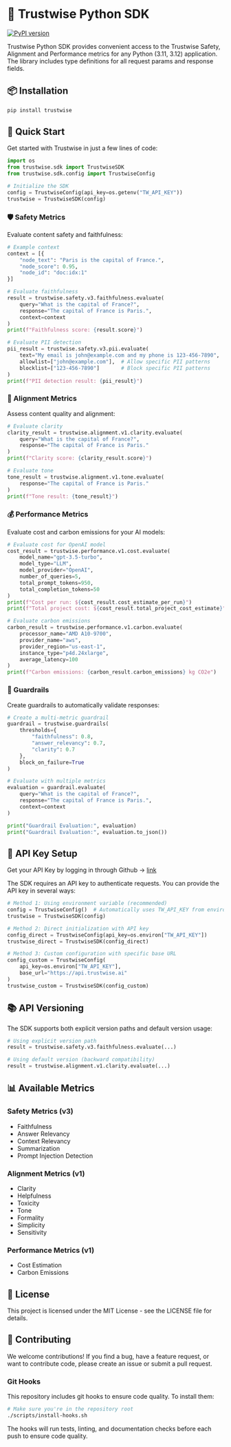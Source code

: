 # 🦉 Trustwise Python SDK

[![PyPI version](https://img.shields.io/pypi/v/trustwise.svg)](https://pypi.org/project/trustwise/)

Trustwise Python SDK provides convenient access to the Trustwise Safety, Alignment and Performance metrics for any Python (3.11, 3.12) application. The library includes type definitions for all request params and response fields.

## 📦 Installation

```bash
pip install trustwise
```

## 🚀 Quick Start

Get started with Trustwise in just a few lines of code:

```python
import os
from trustwise.sdk import TrustwiseSDK
from trustwise.sdk.config import TrustwiseConfig

# Initialize the SDK
config = TrustwiseConfig(api_key=os.getenv("TW_API_KEY"))
trustwise = TrustwiseSDK(config)
```

### 🛡️ Safety Metrics

Evaluate content safety and faithfulness:

```python
# Example context
context = [{
    "node_text": "Paris is the capital of France.",
    "node_score": 0.95,
    "node_id": "doc:idx:1"
}]

# Evaluate faithfulness
result = trustwise.safety.v3.faithfulness.evaluate(
    query="What is the capital of France?",
    response="The capital of France is Paris.",
    context=context
)
print(f"Faithfulness score: {result.score}")

# Evaluate PII detection
pii_result = trustwise.safety.v3.pii.evaluate(
    text="My email is john@example.com and my phone is 123-456-7890",
    allowlist=["john@example.com"],  # Allow specific PII patterns
    blocklist=["123-456-7890"]       # Block specific PII patterns
)
print(f"PII detection result: {pii_result}")
```

### 🎯 Alignment Metrics

Assess content quality and alignment:

```python
# Evaluate clarity
clarity_result = trustwise.alignment.v1.clarity.evaluate(
    query="What is the capital of France?",
    response="The capital of France is Paris."
)
print(f"Clarity score: {clarity_result.score}")

# Evaluate tone
tone_result = trustwise.alignment.v1.tone.evaluate(
    response="The capital of France is Paris."
)
print(f"Tone result: {tone_result}")
```

### 💰 Performance Metrics

Evaluate cost and carbon emissions for your AI models:

```python
# Evaluate cost for OpenAI model
cost_result = trustwise.performance.v1.cost.evaluate(
    model_name="gpt-3.5-turbo",
    model_type="LLM",
    model_provider="OpenAI",
    number_of_queries=5,
    total_prompt_tokens=950,
    total_completion_tokens=50
)
print(f"Cost per run: ${cost_result.cost_estimate_per_run}")
print(f"Total project cost: ${cost_result.total_project_cost_estimate}")

# Evaluate carbon emissions
carbon_result = trustwise.performance.v1.carbon.evaluate(
    processor_name="AMD A10-9700",
    provider_name="aws",
    provider_region="us-east-1",
    instance_type="p4d.24xlarge",
    average_latency=100
)
print(f"Carbon emissions: {carbon_result.carbon_emissions} kg CO2e")
```

### 🚧 Guardrails

Create guardrails to automatically validate responses:

```python
# Create a multi-metric guardrail
guardrail = trustwise.guardrails(
    thresholds={
        "faithfulness": 0.8,
        "answer_relevancy": 0.7,
        "clarity": 0.7
    },
    block_on_failure=True
)

# Evaluate with multiple metrics
evaluation = guardrail.evaluate(
    query="What is the capital of France?",
    response="The capital of France is Paris.",
    context=context
)

print("Guardrail Evaluation:", evaluation)
print("Guardrail Evaluation:", evaluation.to_json())
```

## 🔐 API Key Setup

Get your API Key by logging in through Github -> [link](https://trustwise.ai)

The SDK requires an API key to authenticate requests. You can provide the API key in several ways:

```python
# Method 1: Using environment variable (recommended)
config = TrustwiseConfig()  # Automatically uses TW_API_KEY from environment
trustwise = TrustwiseSDK(config)

# Method 2: Direct initialization with API key
config_direct = TrustwiseConfig(api_key=os.environ["TW_API_KEY"])
trustwise_direct = TrustwiseSDK(config_direct)

# Method 3: Custom configuration with specific base URL
config_custom = TrustwiseConfig(
    api_key=os.environ["TW_API_KEY"],
    base_url="https://api.trustwise.ai"
)
trustwise_custom = TrustwiseSDK(config_custom)
```

## 📚 API Versioning

The SDK supports both explicit version paths and default version usage:

```python
# Using explicit version path
result = trustwise.safety.v3.faithfulness.evaluate(...)

# Using default version (backward compatibility)
result = trustwise.alignment.v1.clarity.evaluate(...)
```

## 📊 Available Metrics

### Safety Metrics (v3)
- Faithfulness
- Answer Relevancy
- Context Relevancy
- Summarization
- Prompt Injection Detection

### Alignment Metrics (v1)
- Clarity
- Helpfulness
- Toxicity
- Tone
- Formality
- Simplicity
- Sensitivity

### Performance Metrics (v1)
- Cost Estimation
- Carbon Emissions

## 📝 License

This project is licensed under the MIT License - see the LICENSE file for details.

## 🤝 Contributing

We welcome contributions! If you find a bug, have a feature request, or want to contribute code, please create an issue or submit a pull request.

### Git Hooks

This repository includes git hooks to ensure code quality. To install them:

```bash
# Make sure you're in the repository root
./scripts/install-hooks.sh
```

The hooks will run tests, linting, and documentation checks before each push to ensure code quality.